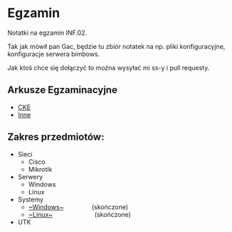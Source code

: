 # Egzamin
Notatki na egzamin INF.02.

Tak jak mówił pan Gac, będzie tu zbiór notatek na np. pliki konfiguracyjne, konfiguracje serwera bimbows.

Jak ktoś chce się dołączyć to można wysyłać mi ss-y i pull requesty.

## Arkusze Egzaminacyjne
- [CKE](https://arkusze.pl/egzamin-zawodowy-kwalifikacja-inf-02/)
- [Inne](https://egzamin-informatyk.pl/arkusze-praktyczne-inf02-ee08-sprzet-systemy-sieci/)

## Zakres przedmiotów:

- Sieci
  - Cisco
  - Mikrotik
- Serwery
  - Windows
  - Linux   
- Systemy
  - [~Windows~](./Systemy/Windows.md/#mapa) $~~~~~~~~~~~~~~$ (skończone)
  - [~Linux~](./Systemy/Linux.md/#mapa) $~~~~~~~~~~~~~~~~~~~~~~$ (skończone)
- UTK
